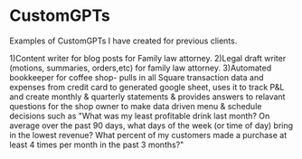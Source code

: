 # CustomGPTs
Examples of CustomGPTs I have created for previous clients.  

1)Content writer for blog posts for Family law attorney.
2)Legal draft writer (motions, summaries, orders,etc) for family law attorney.
3)Automated bookkeeper for coffee shop- pulls in all Square transaction data and expenses from credit card to generated google sheet, uses it to track P&L and create monthly & quarterly statements & provides answers to relavant questions for the shop owner to make data driven menu & schedule decisions such as "What was my least profitable drink last month? On average over the past 90 days, what days of the week (or time of day) bring in the lowest revenue? What percent of my customers made a purchase at least 4 times per month in the past 3 months?" 
